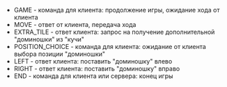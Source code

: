 * GAME - команда для клиента: продолжение игры, ожидание хода от клиента
* MOVE - ответ от клиента, передача хода
* EXTRA_TILE - ответ клиента: запрос на получение дополнительной "доминошки" из "кучи"
* POSITION_CHOICE - команда для клиента: ожидание от клиента выбора позиции "доминошки"
* LEFT - ответ клиента: поставить "доминошку" влево
* RIGHT - ответ клиента: поставить "доминошку" вправо
* END - команда для клиента или сервера: конец игры